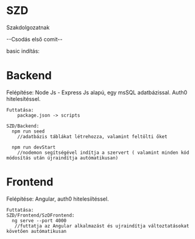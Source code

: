 # SZD
Szakdolgozatnak

--Csodás első comit--

basic indítás:
# Backend
Felépítése:
    Node Js - Express Js alapú, egy msSQL adatbázissal.
    Auth0 hitelesítéssel.

    Futtatása:
        package.json -> scripts

    SZD/Backend:
      npm run seed 
        //adatbázis táblákat létrehozza, valamint feltölti őket

      npm run devStart
        //nodemon segítségével indítja a szervert ( valamint minden kód módosítás után újraindítja autómatikusan)

# Frontend
Felépítése:
    Angular, auth0 hitelesíítéssel.

    Futtatása:
    SZD/Frontend/SzDFrontend:
      ng serve --port 4000
       //futtatja az Angular alkalmazást és ujraindítja változtatásokat követően autómatikusan